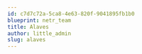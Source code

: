 ```yaml
---
id: c7d7c72a-5ca8-4e63-820f-9041895fb1b0
blueprint: netr_team
title: Alaves
author: little_admin
slug: alaves
---
```

